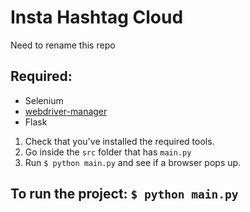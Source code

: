 # Insta Hashtag Cloud

Need to rename this repo

## Required:
- Selenium
- [webdriver-manager](https://pypi.org/project/webdriver-manager/)
- Flask

1. Check that you've installed the required tools.
2. Go inside the `src` folder that has `main.py`
3. Run `$ python main.py` and see if a browser pops up.

## To run the project: `$ python main.py`